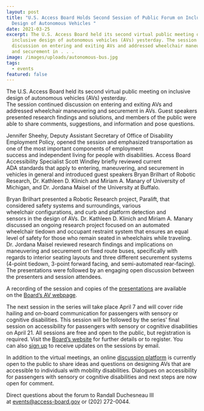 ```yaml
---
layout: post
title: "U.S. Access Board Holds Second Session of Public Forum on Inclusive
  Design of Autonomous Vehicles "
date: 2021-03-25
excerpt: The U.S. Access Board held its second virtual public meeting on
  inclusive design of autonomous vehicles (AVs) yesterday. The session continued
  discussion on entering and exiting AVs and addressed wheelchair maneuvering
  and securement in . . .
image: /images/uploads/autonomous-bus.jpg
tags:
  - events
featured: false
---
```

The U.S. Access Board held its second virtual public meeting on inclusive design of autonomous vehicles (AVs) yesterday. The session continued discussion on entering and exiting AVs and addressed wheelchair maneuvering and securement in AVs. Guest speakers presented research findings and solutions, and members of the public were able to share comments, suggestions, and information and pose questions. 

Jennifer Sheehy, Deputy Assistant Secretary of Office of Disability Employment Policy, opened the session and emphasized transportation as one of the most important components of employment success and independent living for people with disabilities. Access Board Accessibility Specialist Scott Windley briefly reviewed current ADA standards that apply to entering, maneuvering, and securement in vehicles in general and introduced guest speakers Bryan Brilhart of Robotic Research, Dr. Kathleen D. Klinich and Miriam A. Manary of University of Michigan, and Dr. Jordana Maisel of the University at Buffalo.  

Bryan Brilhart presented a Robotic Research project, Paralift, that considered safety systems and surroundings, various wheelchair configurations, and curb and platform detection and sensors in the design of AVs. Dr. Kathleen D. Klinich and Miriam A. Manary discussed an ongoing research project focused on an automated wheelchair tiedown and occupant restraint system that ensures an equal level of safety for those who remain seated in wheelchairs while traveling. Dr. Jordana Maisel reviewed research findings and implications on maneuvering and securement on fixed route buses, specifically with regards to interior seating layouts and three different securement systems (4-point tiedown, 3-point forward facing, and semi-automated rear-facing). The presentations were followed by an engaging open discussion between the presenters and session attendees. 

A recording of the session and copies of the [presentations](https://www.access-board.gov/av/forums.html) are available on the [Board’s AV webpage](https://www.access-board.gov/av/).  

The next session in the series will take place April 7 and will cover ride hailing and on-board communication for passengers with sensory or cognitive disabilities. This session will be followed by the series' final session on accessibility for passengers with sensory or cognitive disabilities on April 21. All sessions are free and open to the public, but registration is required. Visit the [Board’s website](https://www.access-board.gov/av/) for further details or to register. You can also [sign up](https://public.govdelivery.com/accounts/USACCESS/subscriber/new?topic_id=USACCESS_13) to receive updates on the sessions by email.  

In addition to the virtual meetings, an online [discussion platform](https://transportationinnovation.ideascale.com/) is currently open to the public to share ideas and questions on designing AVs that are accessible to individuals with mobility disabilities. Dialogues on accessibility for passengers with sensory or cognitive disabilities and next steps are now open for comment. 

Direct questions about the forum to Randall Duchesneau III at [events@access-board.gov](mailto:%20events@access-board.gov) or (202) 272-0044.
